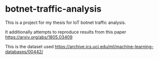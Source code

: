 # botnet-traffic-analysis

This is a project for my thesis for IoT botnet traffic analysis.

It additionally attempts to reproduce results from this paper https://arxiv.org/abs/1805.03409

This is the dataset used https://archive.ics.uci.edu/ml/machine-learning-databases/00442/
